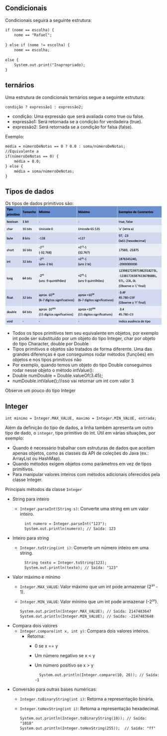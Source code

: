 ## Condicionais 
Condicionais seguirá a seguinte estrutura:

    if (nome == escolha) {
        nome == "Rafael";

    } else if (nome != escolha) {
        nome == escolha;

    else {
        System.out.print("Inapropriado);
    }

## ternários
Uma estrutura de condicionais ternários segue a seguinte estrutura:

    condição ? expressão1 : expressão2;

- condição: Uma expressão que será avaliada como true ou false.
- expressão1: Será retornada se a condição for verdadeira (true).
- expressão2: Será retornada se a condição for falsa (false).

Exemplo:

    média = númeroDeNotas == 0 ? 0.0 : soma/númeroDeNotas;
    //Equivalente a 
    if(númeroDeNotas == 0) {
        média = 0.0;
    } else {
        média = soma/númeroDeNotas;
    }

## Tipos de dados
Os tipos de dados primitivos são: 
![img.png](img/img.png)

- Todos os tipos primitivos tem seu equivalente em objetos, por exemplo int pode ser substituído por um objeto do tipo Integer, char por objeto do tipo Character, double por Double
- Tipos primitivos e objetos são tratados de forma diferente. Uma das grandes diferenças é que conseguimos rodar métodos (funções) em objetos e nos tipos primitivos não
- Por exemplo, quando temos um objeto do tipo Double conseguimos rodar nesse objeto o método intValue():
- Double numDouble = Double.valueOf(3.45);
- numDouble.intValue();//isso vai retornar um int com valor 3

Observe um pouco do tipo Integer

## Integer

    int minimo = Integer.MAX_VALUE, maximo = Integer.MIN_VALUE, entrada;

Além da definição do tipo de dados, a linha também apresenta um outro tipo de dado, o <code>integer</code>, tipo primitivo do int. Útil em várias situações, por exemplo:
- Quando é necessário trabalhar com estruturas de dados que aceitam apenas objetos, como as classes da API de coleções do Java (ex.: ArrayList ou HashMap).
- Quando métodos exigem objetos como parâmetros em vez de tipos primitivos.
- Para manipular valores inteiros com métodos adicionais oferecidos pela classe Integer.

Principais métodos da classe <code>Integer</code>
- String para inteiro
    - <code>Integer.parseInt(String s)</code>: Converte uma string em um valor inteiro.

            int numero = Integer.parseInt("123");
            System.out.println(numero); // Saída: 123

- Inteiro para string
    - <code>Integer.toString(int i)</code>: Converte um número inteiro em uma string.

            String texto = Integer.toString(123);
            System.out.println(texto); // Saída: "123"

- Valor máximo e mínimo
    - <code>Integer.MAX_VALUE</code>: Valor máximo que um int pode armazenar (2³¹ - 1).
    - <code>Integer.MIN_VALUE</code>: Valor mínimo que um int pode armazenar (-2³¹).

          System.out.println(Integer.MAX_VALUE); // Saída: 2147483647
          System.out.println(Integer.MIN_VALUE); // Saída: -2147483648

- Compara dois valores
    - <code>Integer.compare(int x, int y)</code>: Compara dois valores inteiros.
        - Retorna:
            - 0 se x == y
            - Um número negativo se x < y
            - Um número positivo se x > y

                    System.out.println(Integer.compare(10, 20)); // Saída: -1

- Conversão para outras bases numéricas:
    - <code>Integer.toBinaryString(int i)</code>: Retorna a representação binária.
    - <code>Integer.toHexString(int i)</code>: Retorna a representação hexadecimal.

          System.out.println(Integer.toBinaryString(10)); // Saída: "1010"
          System.out.println(Integer.toHexString(255));  // Saída: "ff"